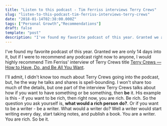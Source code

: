 ```yaml
---
title: "Listen to this podcast - Tim Ferriss interviews Terry Crews"
slug: "listen-to-this-podcast-tim-ferriss-interviews-terry-crews"
date: "2018-01-14T02:38:00.000Z"
tags: ["Personal Growth","Recommendations"]
draft: false
template: "post"
description: "I've found my favorite podcast of this year. Granted we are only 14 days into it, but if I were to recommend any podcast right now to anyone, I would highly recommend Tim Ferriss' interview of Terry..."
---
```


I've found my favorite podcast of this year. Granted we are only 14 days into it, but if I were to recommend any podcast right now to anyone, I would highly recommend Tim Ferriss' interview of Terry Crews title [Terry Crews — How to Have, Do, and Be All You Want](https://tim.blog/2017/12/20/terry-crews-how-to-have-do-and-be-all-you-want/).

I'll admit, I didn't know too much about Terry Crews going into the podcast, but, he the way he talks and shares is spell-bounding. I won't share too much of the details, but one part of the interview Terry Crews talks about how if you want to have something or be something, then **be** it. His example is this - if you want to be rich, then right now, you are rich. Be rich. So the question you ask yourself is, **what would a rich person do?**. Or if you want to be a writer - be a writer. What would a writer do? Well a writer would start writing every day, start taking notes, and publish a book. You are a writer. You are rich. So be it.
